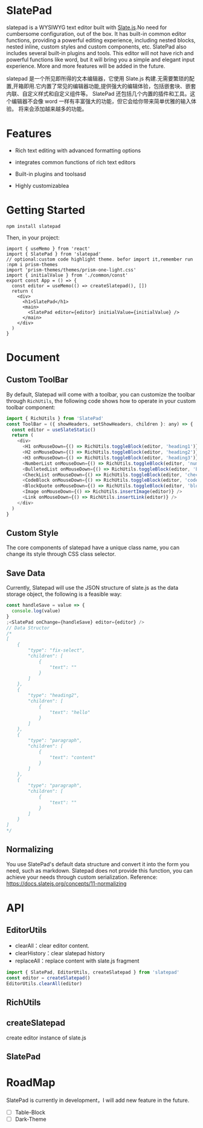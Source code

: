 # SlatePad

slatepad is a WYSIWYG text editor built with [Slate.js](https://github.com/ianstormtaylor/slate).No need for cumbersome configuration, out of the box. It has built-in common editor functions, providing a powerful editing experience, including nested blocks, nested inline, custom styles and custom components, etc. SlatePad also includes several built-in plugins and tools. This editor will not have rich and powerful functions like word, but it will bring you a simple and elegant input experience. More and more features will be added in the future.

slatepad 是一个所见即所得的文本编辑器，它使用 Slate.js 构建.无需要繁琐的配置,开箱即用.它内置了常见的编辑器功能,提供强大的编辑体验，包括嵌套块、嵌套内联、自定义样式和自定义组件等。 SlatePad 还包括几个内置的插件和工具。这个编辑器不会像 word 一样有丰富强大的功能，但它会给你带来简单优雅的输入体验。 将来会添加越来越多的功能。

# Features

- Rich text editing with advanced formatting options
- integrates common functions of rich text editors
- Built-in plugins and toolsasd

- Highly customizablea

# Getting Started

```
npm install slatepad
```

Then, in your project:

```
import { useMemo } from 'react'
import { SlatePad } from 'slatepad'
// optional:custom code highlight theme. befor import it,remember run :npm i prism-themes
import 'prism-themes/themes/prism-one-light.css'
import { initialValue } from './common/const'
export const App = () => {
  const editor = useMemo(() => createSlatepad(), [])
  return (
    <div>
      <h1>SlatePad</h1>
      <main>
        <SlatePad editor={editor} initialValue={initialValue} />
      </main>
    </div>
  )
}
```

# Document

## Custom ToolBar

By default, Slatepad will come with a toolbar, you can customize the toolbar through `RichUtils`, the following code shows how to operate in your custom toolbar component:

```js
import { RichUtils } from 'SlatePad'
const ToolBar = ({ showHeaders, setShowHeaders, children }: any) => {
  const editor = useSlateStatic()
  return (
    <div>
      <H1 onMouseDown={() => RichUtils.toggleBlock(editor, 'heading1')} />
      <H2 onMouseDown={() => RichUtils.toggleBlock(editor, 'heading2')} />
      <H3 onMouseDown={() => RichUtils.toggleBlock(editor, 'heading3')} />
      <NumberList onMouseDown={() => RichUtils.toggleBlock(editor, 'number-list')} />
      <BulletedList onMouseDown={() => RichUtils.toggleBlock(editor, 'bulleted-list')} />
      <CheckList onMouseDown={() => RichUtils.toggleBlock(editor, 'check-list-item')} />
      <CodeBlock onMouseDown={() => RichUtils.toggleBlock(editor, 'code-block')} />
      <BlockQuote onMouseDown={() => RichUtils.toggleBlock(editor, 'block-quote')} />
      <Image onMouseDown={() => RichUtils.insertImage(editor)} />
      <Link onMouseDown={() => RichUtils.insertLink(editor)} />
    </div>
  )
}
```

## Custom Style

The core components of slatepad have a unique class name, you can change its style through CSS class selector.

## Save Data

Currently, Slatepad will use the JSON structure of slate.js as the data storage object, the following is a feasible way:

```jsx
const handleSave = value => {
  console.log(value)
}
;<SlatePad onChange={handleSave} editor={editor} />
// Data Structor
/*
[
    {
        "type": "fix-select",
        "children": [
            {
                "text": ""
            }
        ]
    },
    {
        "type": "heading2",
        "children": [
            {
                "text": "hello"
            }
        ]
    },
    {
        "type": "paragraph",
        "children": [
            {
                "text": "content"
            }
        ]
    },
    {
        "type": "paragraph",
        "children": [
            {
                "text": ""
            }
        ]
    }
]
*/
```

## Normalizing

You use SlatePad's default data structure and convert it into the form you need, such as markdown. Slatepad does not provide this function, you can achieve your needs through custom serialization. Reference: https://docs.slatejs.org/concepts/11-normalizing

# API

## EditorUtils

- clearAll：clear editor content.
- clearHistory：clear slatepad history
- replaceAll：replace content with slate.js fragment

```js
import { SlatePad, EditorUtils, createSlatepad } from 'slatepad'
const editor = createSlatepad()
EditorUtils.clearAll(editor)
```

## RichUtils

## createSlatepad

create editor instance of slate.js

## SlatePad

# RoadMap

SlatePad is currently in development，I will add new feature in the future.

- [ ] Table-Block
- [ ] Dark-Theme
